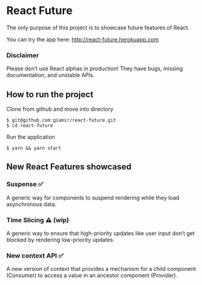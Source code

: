 # React Future
The only purpose of this project is to showcase future features of React.

You can try the app here: http://react-future.herokuapp.com

### Disclaimer
Please don’t use React alphas in production! They have bugs, missing documentation, and unstable APIs.

## How to run the project

Clone from github and move into directory

```
$ git@github.com:giamir/react-future.git
$ cd react-future
```

Run the application
```
$ yarn && yarn start
```

## New React Features showcased

### Suspense ✅
A generic way for components to suspend rendering while they load asynchronous data.

### Time Slicing ⚠️ (wip)
A generic way to ensure that high-priority updates like user input don’t get blocked by rendering low-priority updates.

### New context API ✅
A new version of context that provides a mechanism for a child component (Consumer) to access a value in an ancestor component (Provider).
